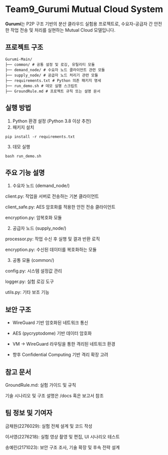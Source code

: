 # Team9_Gurumi Mutual Cloud System

**Gurumi**는 P2P 구조 기반의 분산 클라우드 실험용 프로젝트로, 수요자-공급자 간 안전한 작업 전송 및 처리를 실현하는 Mutual Cloud 모델입니다.

## 프로젝트 구조
```
Gurumi-Main/
├── common/ # 공통 설정 및 로깅, 유틸리티 모듈
├── demand_node/ # 수요자 노드 클라이언트 관련 모듈
├── supply_node/ # 공급자 노드 처리기 관련 모듈
├── requirements.txt # Python 의존 패키지 명세
├── run_demo.sh # 데모 실행 스크립트
├── GroundRule.md # 프로젝트 규칙 또는 설명 문서
```

## 실행 방법

1. Python 환경 설정 (Python 3.8 이상 추천)
2. 패키지 설치

```
pip install -r requirements.txt
```

3. 데모 실행
```
bash run_demo.sh
```

## 주요 기능 설명
1. 수요자 노드 (demand_node/)

client.py: 작업을 서버로 전송하는 기본 클라이언트

client_safe.py: AES 암호화를 적용한 안전 전송 클라이언트

encryption.py: 암복호화 모듈

2. 공급자 노드 (supply_node/)

processor.py: 작업 수신 후 실행 및 결과 반환 로직

encryption.py: 수신된 데이터를 복호화하는 모듈

3. 공통 모듈 (common/)

config.py: 시스템 설정값 관리

logger.py: 실험 로깅 도구

utils.py: 기타 보조 기능

## 보안 구조
- WireGuard 기반 암호화된 네트워크 통신

- AES (pycryptodome) 기반 데이터 암호화

- VM → WireGuard 라우팅을 통한 격리된 네트워크 환경

- 향후 Confidential Computing 기반 격리 확장 고려

## 참고 문서
GroundRule.md: 실험 가이드 및 규칙

기술 시나리오 및 구조 설명은 /docs 혹은 보고서 참조

## 팀 정보 및 기여자
금채원(2276029): 실험 전체 설계 및 코드 작성

이서영(2276218): 실험 영상 촬영 및 편집, UI 시나리오 테스트

송예린(2171023): 보안 구조 조사, 기술 확장 및 후속 전략 설계


